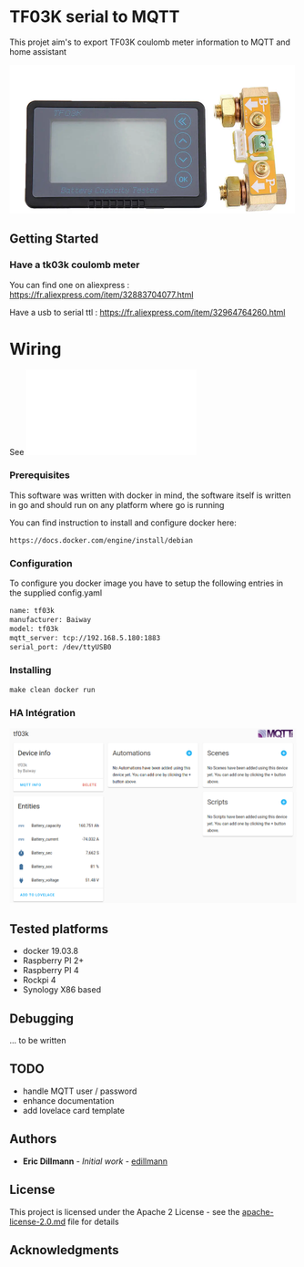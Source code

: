 # TF03K serial to MQTT

This projet aim's to export TF03K coulomb meter information
to MQTT and home assistant

![](images/tf03k.png)

## Getting Started

### Have a tk03k coulomb meter

You can find one on aliexpress : https://fr.aliexpress.com/item/32883704077.html

Have a usb to serial ttl : https://fr.aliexpress.com/item/32964764260.html

# Wiring

See ![TF03K communication specifications.pdf](docs/TF03K%20communication%20specification.pdf)

### Prerequisites

This software was written with docker in mind, the software itself
is written in go and should run on any platform where go is running

You can find instruction to install and configure docker here:
```
https://docs.docker.com/engine/install/debian
```

### Configuration

To configure you docker image you have to setup the following entries
in the supplied config.yaml

```
name: tf03k
manufacturer: Baiway
model: tf03k
mqtt_server: tcp://192.168.5.180:1883
serial_port: /dev/ttyUSB0
```

### Installing

```
make clean docker run
```

### HA Intégration

![](images/ha_integration.png)

## Tested platforms

* docker 19.03.8
* Raspberry PI 2+
* Raspberry PI 4
* Rockpi 4
* Synology X86 based

## Debugging

... to be written

## TODO

* handle MQTT user / password
* enhance documentation
* add lovelace card template

## Authors

* **Eric Dillmann** - *Initial work* - [edillmann](https://github.com/edillmann)

## License

This project is licensed under the Apache 2 License - see the [apache-license-2.0.md](apache-license-2.0.md) file for details

## Acknowledgments


